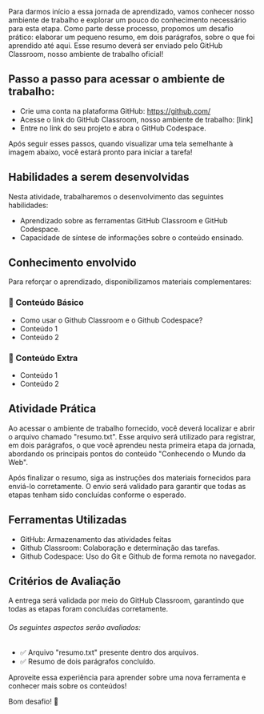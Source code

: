 Para darmos início a essa jornada de aprendizado, vamos conhecer nosso ambiente de trabalho e explorar um pouco do conhecimento necessário para esta etapa. Como parte desse processo, propomos um desafio prático: elaborar um pequeno resumo, em dois parágrafos, sobre o que foi aprendido até aqui. Esse resumo deverá ser enviado pelo GitHub Classroom, nosso ambiente de trabalho oficial!

## Passo a passo para acessar o ambiente de trabalho:

- Crie uma conta na plataforma GitHub: https://github.com/
- Acesse o link do GitHub Classroom, nosso ambiente de trabalho: [link]
- Entre no link do seu projeto e abra o GitHub Codespace.

Após seguir esses passos, quando visualizar uma tela semelhante à imagem abaixo, você estará pronto para iniciar a tarefa!

## Habilidades a serem desenvolvidas

Nesta atividade, trabalharemos o desenvolvimento das seguintes habilidades:

- Aprendizado sobre as ferramentas GitHub Classroom e GitHub Codespace.
- Capacidade de síntese de informações sobre o conteúdo ensinado.

## Conhecimento envolvido

Para reforçar o aprendizado, disponibilizamos materiais complementares:

### 📌 Conteúdo Básico

- Como usar o Github Classroom e o Github Codespace?
- Conteúdo 1
- Conteúdo 2

### 📌 Conteúdo Extra

- Conteúdo 1
- Conteúdo 2

## Atividade Prática

Ao acessar o ambiente de trabalho fornecido, você deverá localizar e abrir o arquivo chamado "resumo.txt". Esse arquivo será utilizado para registrar, em dois parágrafos, o que você aprendeu nesta primeira etapa da jornada, abordando os principais pontos do conteúdo "Conhecendo o Mundo da Web".

Após finalizar o resumo, siga as instruções dos materiais fornecidos para enviá-lo corretamente. O envio será validado para garantir que todas as etapas tenham sido concluídas conforme o esperado.

## Ferramentas Utilizadas

- GitHub: Armazenamento das atividades feitas
- Github Classroom: Colaboração e determinação das tarefas.
- Github Codespace: Uso do Git e Github de forma remota no navegador.

## Critérios de Avaliação

A entrega será validada por meio do GitHub Classroom, garantindo que todas as etapas foram concluídas corretamente. 

###### Os seguintes aspectos serão avaliados:

- ✅ Arquivo "resumo.txt" presente dentro dos arquivos.
- ✅ Resumo de dois parágrafos concluído.

Aproveite essa experiência para aprender sobre uma nova ferramenta e conhecer mais sobre os conteúdos!

Bom desafio! 🚀


